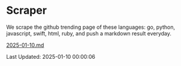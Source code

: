 # Scraper

We scrape the github trending page of these languages: go, python, javascript, swift, html, ruby, and push a markdown result everyday.

[2025-01-10.md](https://github.com/henson/Scraper/blob/master/2025-01-10.md)

Last Updated: 2025-01-10 00:00:06
